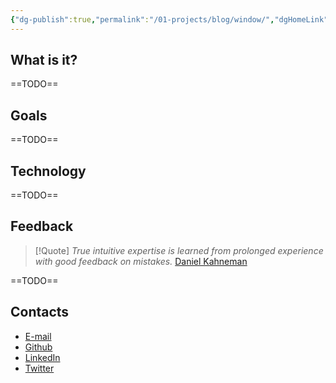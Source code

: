 ```yaml
---
{"dg-publish":true,"permalink":"/01-projects/blog/window/","dgHomeLink":true,"dgPassFrontmatter":false,"dgShowBacklinks":false,"dgShowLocalGraph":true}
---
```



## What is it?
==TODO==

## Goals
==TODO==

## Technology
==TODO==

## Feedback

> [!Quote] *True intuitive expertise is learned from prolonged experience with good feedback on mistakes.* [Daniel Kahneman](https://en.wikipedia.org/wiki/Daniel_Kahneman)

==TODO==


<div class="transclusion internal-embed is-loaded"><div class="markdown-embed">

<div class="markdown-embed-title">



</div>



## Contacts
- [E-mail](mailto:gabrielmelocomp@gmail.com)
-   [Github](https://github.com/gabrielmmelo)
-   [LinkedIn](https://linkedin.com/in/gabrielmmelo)
-   [Twitter](https://twitter.com/gabrieltaoff)



</div></div>
